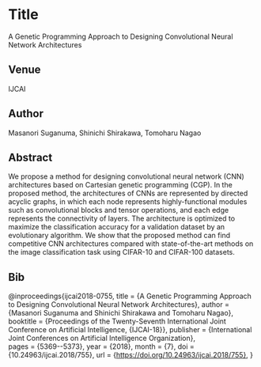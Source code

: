 # Title
A Genetic Programming Approach to Designing Convolutional Neural Network Architectures

## Venue
IJCAI

## Author
Masanori Suganuma, Shinichi Shirakawa, Tomoharu Nagao

## Abstract
We propose a method for designing convolutional neural network (CNN) architectures based on Cartesian genetic programming (CGP). In the proposed method, the architectures of CNNs are represented by directed acyclic graphs, in which each node represents highly-functional modules such as convolutional blocks and tensor operations, and each edge represents the connectivity of layers. The architecture is optimized to maximize the classification accuracy for a validation dataset by an evolutionary algorithm. We show that the proposed method can find competitive CNN architectures compared with state-of-the-art methods on the image classification task using CIFAR-10 and CIFAR-100 datasets.

## Bib
@inproceedings{ijcai2018-0755,
  title     = {A Genetic Programming Approach to Designing Convolutional Neural Network Architectures},
  author    = {Masanori Suganuma and Shinichi Shirakawa and Tomoharu Nagao},
  booktitle = {Proceedings of the Twenty-Seventh International Joint Conference on
               Artificial Intelligence, {IJCAI-18}},
  publisher = {International Joint Conferences on Artificial Intelligence Organization},             
  pages     = {5369--5373},
  year      = {2018},
  month     = {7},
  doi       = {10.24963/ijcai.2018/755},
  url       = {https://doi.org/10.24963/ijcai.2018/755},
}

